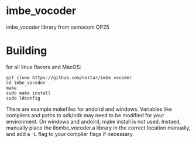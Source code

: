 # imbe_vocoder
imbe_vocoder library from osmocom OP25

# Building
for all linux flavors and MacOS:
```
git clone https://github.com/nostar/imbe_vocoder
cd imbe_vocoder
make
sudo make install
sudo ldconfig
```
There are example makefiles for andoird and windows.  Variables like compilers and paths to sdk/ndk may need to be modified for your environment.  On windows and andoird, make install is not used.  Instaed, manually place the libmbe_vocoder.a library in the correct location manually, and add a -L flag to your compiler flags if necessary.
